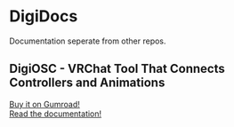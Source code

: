 # DigiDocs
Documentation seperate from other repos.

## DigiOSC - VRChat Tool That Connects Controllers and Animations
[Buy it on Gumroad!](https://digiduncan.gumroad.com/l/digiosc)  
[Read the documentation!](digiosc.md)

